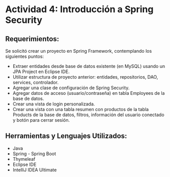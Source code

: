 # Actividad 4: Introducción a Spring Security
## Requerimientos:
Se solicitó crear un proyecto en Spring Framework, contemplando los siguientes puntos:
* Extraer entidades desde base de datos existente (en MySQL) usando un JPA Project en Eclipse IDE.
* Utilizar estructura de proyecto anterior: entidades, repositorios, DAO, services, controlador.
* Agregar una clase de configuración de Spring Security.
* Agregar datos de acceso (usuario/contraseña) en tabla Employees de la base de datos.
* Crear una vista de login personalizada.
* Crear una vista con una tabla resumen con productos de la tabla Products de la base de datos, filtros, información del usuario conectado y botón para cerrar sesión.

## Herramientas y Lenguajes Utilizados:
* Java
* Spring - Spring Boot
* Thymeleaf
* Eclipse IDE
* IntelliJ IDEA Ultimate
